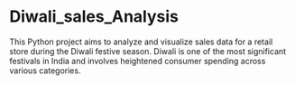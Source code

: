 # Diwali_sales_Analysis
This Python project aims to analyze and visualize sales data for a retail store during the Diwali festive season. Diwali is one of the most significant festivals in India and involves heightened consumer spending across various categories. 
